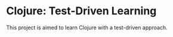 Clojure: Test-Driven Learning
=============================

This project is aimed to learn Clojure with a test-driven approach.
